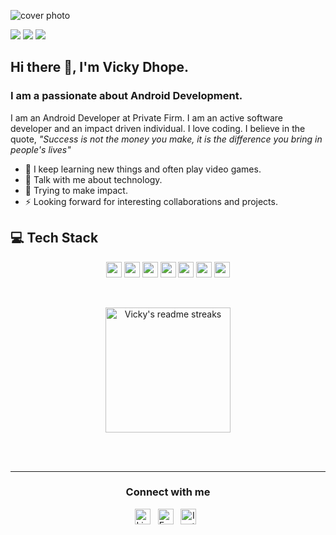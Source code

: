 ![cover photo](https://user-images.githubusercontent.com/44257172/182114666-41375fac-e308-456d-b735-d9605649b6f5.gif)

<p>

![](https://visitor-badge.glitch.me/badge?page_id=vickyd178.vickyd178)
    <a href="https://github.com/vickyd178/"><img src="https://img.shields.io/github/followers/vickyd178?style=social"/></a>
    <a href="https://github.com/vickyd178?tab=repositories"><img src="https://badges.frapsoft.com/os/v2/open-source.svg?v=103"/></a>
</p>

## Hi there 👋, I'm Vicky Dhope.
### I am a passionate about Android Development.

I am an Android Developer at Private Firm. I am an active software developer and an impact driven individual. I love coding. I believe in the quote, *"Success is not the money you make, it is the difference you bring in people's lives"*

- 🔭 I keep learning new things and often play video games.
- 💬 Talk with me about technology.
- 🌱 Trying to make impact.
- ⚡ Looking forward for interesting collaborations and projects.

<h2><b>💻 Tech Stack</b></h2>
<p align="center">
   <img src="https://img.shields.io/badge/Android-3DDC84?style=for-the-badge&logo=android&logoColor=white" height="25"/>
    <img src="https://img.shields.io/badge/Flutter-02569B?style=for-the-badge&logo=flutter&logoColor=white" height="25"/>
  <img src="https://img.shields.io/badge/SQLite-07405E?style=for-the-badge&logo=sqlite&logoColor=white" height="25"/>
  <img src="https://img.shields.io/badge/git%20&%20github-FF9800.svg?&style=for-the-badge&logo=git&logoColor=white" height="25"/>
    <img src="https://img.shields.io/badge/firebase-FFCA28.svg?&style=for-the-badge&logo=firebase&logoColor=white" height="25"/>
   <img src="https://img.shields.io/badge/xampp-FB7A24.svg?&style=for-the-badge&logo=xampp&logoColor=white" height="25"/>
  <img src="https://img.shields.io/badge/Ubuntu-E95420?style=for-the-badge&logo=ubuntu&logoColor=white" height="25"/>
</p>

<br/>

<p align="center">
  <img height="200em" src="https://github-readme-streak-stats.herokuapp.com/?user=vickyd178&theme=tokyonight_duo&hide_border=false" alt="Vicky's readme streaks" />
</p>

<br/><br/>
<hr>

<!--from img.icons8.com/dusk/48/000000/name.png-->
<div>
  <h3 align="center">Connect with me</h3>
  <p align="center">
    <a href="https://www.linkedin.com/in/vickyd178/" ><img src="https://img.shields.io/badge/LinkedIn-282C34?logo=linkedin&logoColor=0077b5" alt="LinkedIn logo" title="LinkedIn" height="25" /><a>
    &nbsp;
    <a href="mailto:vickyd178@gmail.com" ><img src="https://img.shields.io/badge/Email-282C34?logo=gmail&logoColor=ff0000" alt="Email logo" title="Email" height="25" /><a>
    &nbsp;
    <a href="https://instagram.com/doops178" ><img src="https://img.shields.io/badge/Instagram-282C34?logo=instagram&logoColor=e95950" alt="Instagram logo" title="Instagram" height="25" /><a>
    &nbsp;
  </p>
</div>

